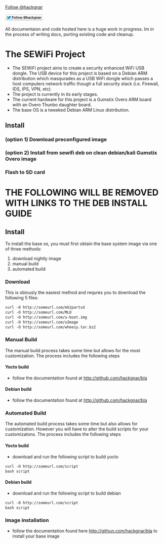 <a href="https://twitter.com/hackgnar" class="twitter-follow-button" data-show-count="true">Follow @hackgnar</a>
<script>!function(d,s,id){var js,fjs=d.getElementsByTagName(s)[0],p=/^http:/.test(d.location)?'http':'https';if(!d.getElementById(id)){js=d.createElement(s);js.id=id;js.src=p+'://platform.twitter.com/widgets.js';fjs.parentNode.insertBefore(js,fjs);}}(document, 'script', 'twitter-wjs');</script>

[![Follow Hackgnar](https://raw.githubusercontent.com/hackgnar/sewifi/master/img/twitter_hackgnar.png)](https://twitter.com/hackgnar)

All documentaion and code hosted here is a huge work in progress.  Im in the process of writing docs, porting existing code and cleanup.

# The SEWiFi Project
* The SEWiFi project aims to create a security enhanced WiFi USB dongle.  The USB device for this project is based on a Debian ARM distribution which masqurades as a USB WiFi dongle which passes a host computers network traffic though a full security stack (i.e. Firewall, IDS, IPS, VPN, etc).
* The project is currently in its early stages.
* The current hardware for this project is a Gumstix Overo ARM board with an Overo Thunbo daughter board.
* The base OS is a tweeked Debian ARM Linux distribution.

## Install
### (option 1) Download preconfigured image
### (option 2) Install from sewifi deb on clean debian/kali Gumstix Overo image
### Flash to SD card


# THE FOLLOWING WILL BE REMOVED WITH LINKS TO THE DEB INSTALL GUIDE

## Install
To install the base os, you must first obtain the base system image via one of three methods:
1. download nightly image
2. manual build
3. automated build

### Download
This is obiously the easiest method and requres you to download the following 5 files:
```
curl -O http://someurl.com/mk2partsd
curl -O http://someurl.com/MLO
curl -O http://someurl.com/u-boot.img
curl -O http://someurl.com/uImage
curl -O http://someurl.com/wheezy.tar.bz2
```

### Manual Build
The manual build process takes some time but allows for the most customization.  The process includes the following steps
#### Yocto build
* follow the documentation found at http://github.com/hackgnar/bla
#### Debian build
* follow the documentation found at http://github.com/hackgnar/bla

### Automated Build
The automated build process takes some time but also allows for customization.  However you will have to alter the build scripts for your customizatons.  The process includes the following steps
#### Yocto build
* download and run the following script to build yocto
```
curl -O http://someurl.com/script
bash script
```
#### Debian build
* download and run the following script to build debian
```
curl -O http://someurl.com/script
bash script
```

### Image installation
* follow the documentation found here http://githun.com/hackgnar/bla  to install your base image
